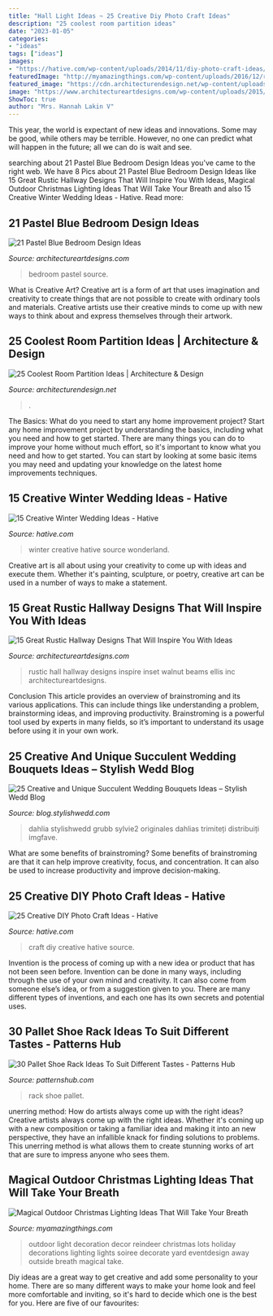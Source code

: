 ```yaml
---
title: "Hall Light Ideas ~ 25 Creative Diy Photo Craft Ideas"
description: "25 coolest room partition ideas"
date: "2023-01-05"
categories:
- "ideas"
tags: ["ideas"]
images:
- "https://hative.com/wp-content/uploads/2014/11/diy-photo-craft-ideas/23-diy-photo-craft-ideas.jpg"
featuredImage: "http://myamazingthings.com/wp-content/uploads/2016/12/reindeer.jpg"
featured_image: "https://cdn.architecturendesign.net/wp-content/uploads/2014/08/3137.jpg"
image: "https://www.architectureartdesigns.com/wp-content/uploads/2015/05/725.jpg"
ShowToc: true
author: "Mrs. Hannah Lakin V"
---
```



This year, the world is expectant of new ideas and innovations. Some may be good, while others may be terrible. However, no one can predict what will happen in the future; all we can do is wait and see.

	

		
searching about 21 Pastel Blue Bedroom Design Ideas you've came to the right web. We have 8 Pics about 21 Pastel Blue Bedroom Design Ideas like 15 Great Rustic Hallway Designs That Will Inspire You With Ideas, Magical Outdoor Christmas Lighting Ideas That Will Take Your Breath and also 15 Creative Winter Wedding Ideas - Hative. Read more:
		
    
## 21 Pastel Blue Bedroom Design Ideas

<img loading=lazy src="https://www.architectureartdesigns.com/wp-content/uploads/2015/05/725.jpg" onerror="this.onerror=null;this.src='https://tse1.mm.bing.net/th?id=OIP.X7ZxzRRiQm9xdyW1wPBbdAHaKd&amp;pid=15.1';" alt="21 Pastel Blue Bedroom Design Ideas">

_Source: architectureartdesigns.com_

>bedroom pastel source. 

	

What is Creative Art?
Creative art is a form of art that uses imagination and creativity to create things that are not possible to create with ordinary tools and materials. Creative artists use their creative minds to come up with new ways to think about and express themselves through their artwork.

    
## 25 Coolest Room Partition Ideas | Architecture &amp; Design

<img loading=lazy src="https://cdn.architecturendesign.net/wp-content/uploads/2014/08/3137.jpg" onerror="this.onerror=null;this.src='https://tse2.mm.bing.net/th?id=OIP.0U4_h8rUDRzr4zKdHGWjhgHaLK&amp;pid=15.1';" alt="25 Coolest Room Partition Ideas | Architecture &amp; Design">

_Source: architecturendesign.net_

>. 

	

The Basics: What do you need to start any home improvement project?
Start any home improvement project by understanding the basics, including what you need and how to get started. There are many things you can do to improve your home without much effort, so it's important to know what you need and how to get started. You can start by looking at some basic items you may need and updating your knowledge on the latest home improvements techniques.

    
## 15 Creative Winter Wedding Ideas - Hative

<img loading=lazy src="https://hative.com/wp-content/uploads/2014/11/winter-wedding-ideas/11-creative-winter-wedding-ideas.jpg" onerror="this.onerror=null;this.src='https://tse2.mm.bing.net/th?id=OIP.DdIOZNMsfuFMUu9htFk07wHaLH&amp;pid=15.1';" alt="15 Creative Winter Wedding Ideas - Hative">

_Source: hative.com_

>winter creative hative source wonderland. 

	

Creative art is all about using your creativity to come up with ideas and execute them. Whether it's painting, sculpture, or poetry, creative art can be used in a number of ways to make a statement.

    
## 15 Great Rustic Hallway Designs That Will Inspire You With Ideas

<img loading=lazy src="https://www.architectureartdesigns.com/wp-content/uploads/2016/09/15-Great-Rustic-Hallway-Designs-That-Will-Inspire-You-With-Ideas-11-630x846.jpg" onerror="this.onerror=null;this.src='https://tse4.mm.bing.net/th?id=OIP.a5LKSB-hPF6-vm_NP4j4UQHaJ8&amp;pid=15.1';" alt="15 Great Rustic Hallway Designs That Will Inspire You With Ideas">

_Source: architectureartdesigns.com_

>rustic hall hallway designs inspire inset walnut beams ellis inc architectureartdesigns. 

	

Conclusion
This article provides an overview of brainstroming and its various applications. This can include things like understanding a problem, brainstorming ideas, and improving productivity. Brainstroming is a powerful tool used by experts in many fields, so it’s important to understand its usage before using it in your own work.

    
## 25 Creative And Unique Succulent Wedding Bouquets Ideas – Stylish Wedd Blog

<img loading=lazy src="https://blog.stylishwedd.com/wp-content/uploads/2017/04/vintage-romantic-wedding-bouquets-with-succulents.jpg" onerror="this.onerror=null;this.src='https://tse2.mm.bing.net/th?id=OIP.yWbrCtaR_Da4NacIhEVh_AAAAA&amp;pid=15.1';" alt="25 Creative and Unique Succulent Wedding Bouquets Ideas – Stylish Wedd Blog">

_Source: blog.stylishwedd.com_

>dahlia stylishwedd grubb sylvie2 originales dahlias trimiteți distribuiți imgfave. 

	

What are some benefits of brainstroming?
Some benefits of brainstroming are that it can help improve creativity, focus, and concentration. It can also be used to increase productivity and improve decision-making.

    
## 25 Creative DIY Photo Craft Ideas - Hative

<img loading=lazy src="https://hative.com/wp-content/uploads/2014/11/diy-photo-craft-ideas/23-diy-photo-craft-ideas.jpg" onerror="this.onerror=null;this.src='https://tse3.mm.bing.net/th?id=OIP.MgGUXorVUvA4fWyds88K4AHaOl&amp;pid=15.1';" alt="25 Creative DIY Photo Craft Ideas - Hative">

_Source: hative.com_

>craft diy creative hative source. 

	

Invention is the process of coming up with a new idea or product that has not been seen before. Invention can be done in many ways, including through the use of your own mind and creativity. It can also come from someone else’s idea, or from a suggestion given to you. There are many different types of inventions, and each one has its own secrets and potential uses.

    
## 30 Pallet Shoe Rack Ideas To Suit Different Tastes - Patterns Hub

<img loading=lazy src="https://patternshub.com/wp-content/uploads/2016/11/Pallet-shoe-rack-wall.jpg" onerror="this.onerror=null;this.src='https://tse3.mm.bing.net/th?id=OIP.qxyuwPAL4PpCaahdN3EDbwHaJ3&amp;pid=15.1';" alt="30 Pallet Shoe Rack Ideas To Suit Different Tastes - Patterns Hub">

_Source: patternshub.com_

>rack shoe pallet. 

	

unerring method: How do artists always come up with the right ideas?
Creative artists always come up with the right ideas. Whether it's coming up with a new composition or taking a familiar idea and making it into an new perspective, they have an infallible knack for finding solutions to problems. This unerring method is what allows them to create stunning works of art that are sure to impress anyone who sees them.

    
## Magical Outdoor Christmas Lighting Ideas That Will Take Your Breath

<img loading=lazy src="http://myamazingthings.com/wp-content/uploads/2016/12/reindeer.jpg" onerror="this.onerror=null;this.src='https://tse1.mm.bing.net/th?id=OIP.-G462sMY9w6CN3FYhEuKBAHaKu&amp;pid=15.1';" alt="Magical Outdoor Christmas Lighting Ideas That Will Take Your Breath">

_Source: myamazingthings.com_

>outdoor light decoration decor reindeer christmas lots holiday decorations lighting lights soiree decorate yard eventdesign away outside breath magical take. 

	

Diy ideas are a great way to get creative and add some personality to your home. There are so many different ways to make your home look and feel more comfortable and inviting, so it's hard to decide which one is the best for you. Here are five of our favourites:

